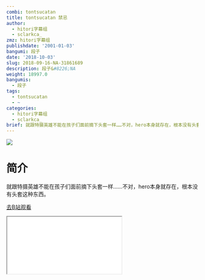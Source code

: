 ```yaml
---
combi: tontsucatan
title: tontsucatan 禁忌
author:
  - hitori字幕组
  - sclarkca_
zmz: hitori字幕组
publishdate: '2001-01-03'
bangumi: 段子
date: '2018-10-03'
slug: 2018-09-16-NA-31861689
description: 段子&#8226;NA
weight: 18997.0
bangumis:
  - 段子
tags:
  - tontsucatan
  - ~
categories:
  - hitori字幕组
  - sclarkca_
brief: 就跟特摄英雄不能在孩子们面前摘下头套一样……不对，hero本身就存在，根本没有头套这种东西。
---
```

![](https://i.imgur.com/VZK0bbZ.jpg)
# 简介  
就跟特摄英雄不能在孩子们面前摘下头套一样……不对，hero本身就存在，根本没有头套这种东西。  

[去B站观看](https://www.bilibili.com/video/av31861689/)
<div class ="resp-container"><iframe class="testiframe" src="//player.bilibili.com/player.html?aid=31861689"", scrolling="no", allowfullscreen="true" > </iframe></div> 
